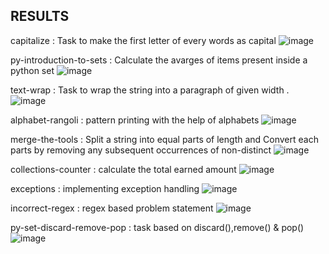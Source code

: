 ## RESULTS

capitalize : Task to make the first letter of every words as capital
![image](https://github.com/user-attachments/assets/e36ce240-47e6-4245-981f-527a1a042108)


py-introduction-to-sets : Calculate the avarges of items present inside a python set
![image](https://github.com/user-attachments/assets/171e9ce1-6cf0-4831-beca-d7088eb070d3)



text-wrap : Task to wrap the string into a paragraph of given width .
![image](https://github.com/user-attachments/assets/c6495fdf-1f07-40cf-ac92-ad4b071ad867)



alphabet-rangoli : pattern printing with the help of alphabets
![image](https://github.com/user-attachments/assets/8a4dffba-8025-4b99-a305-735075d5679a)



merge-the-tools : Split a string into equal parts of length and Convert each parts by removing any subsequent occurrences of non-distinct
![image](https://github.com/user-attachments/assets/205c210f-0bd4-4010-b510-c065ba019178)



collections-counter : calculate the total earned amount
![image](https://github.com/user-attachments/assets/343bf4c8-b196-423a-8c87-5d9fc3b8dd7b)



exceptions : implementing exception handling
![image](https://github.com/user-attachments/assets/9398bc77-951e-47db-bb6f-9ab74bf6e7b5)



incorrect-regex : regex based problem statement
![image](https://github.com/user-attachments/assets/68607e92-b5cd-4d3a-a2e8-4cc33ff2e2b6)



py-set-discard-remove-pop : task based on discard(),remove() & pop()
![image](https://github.com/user-attachments/assets/f5c53b69-c21b-473a-90ce-b7ef516dbf19)
